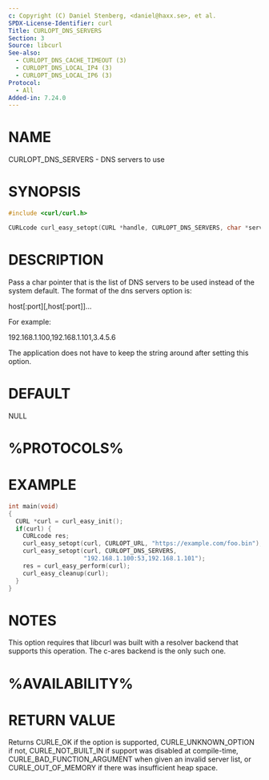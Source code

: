 ```yaml
---
c: Copyright (C) Daniel Stenberg, <daniel@haxx.se>, et al.
SPDX-License-Identifier: curl
Title: CURLOPT_DNS_SERVERS
Section: 3
Source: libcurl
See-also:
  - CURLOPT_DNS_CACHE_TIMEOUT (3)
  - CURLOPT_DNS_LOCAL_IP4 (3)
  - CURLOPT_DNS_LOCAL_IP6 (3)
Protocol:
  - All
Added-in: 7.24.0
---
```


# NAME

CURLOPT_DNS_SERVERS - DNS servers to use

# SYNOPSIS

~~~c
#include <curl/curl.h>

CURLcode curl_easy_setopt(CURL *handle, CURLOPT_DNS_SERVERS, char *servers);
~~~

# DESCRIPTION

Pass a char pointer that is the list of DNS servers to be used instead of the
system default. The format of the dns servers option is:

host[:port][,host[:port]]...

For example:

192.168.1.100,192.168.1.101,3.4.5.6

The application does not have to keep the string around after setting this
option.

# DEFAULT

NULL

# %PROTOCOLS%

# EXAMPLE

~~~c
int main(void)
{
  CURL *curl = curl_easy_init();
  if(curl) {
    CURLcode res;
    curl_easy_setopt(curl, CURLOPT_URL, "https://example.com/foo.bin");
    curl_easy_setopt(curl, CURLOPT_DNS_SERVERS,
                     "192.168.1.100:53,192.168.1.101");
    res = curl_easy_perform(curl);
    curl_easy_cleanup(curl);
  }
}
~~~

# NOTES

This option requires that libcurl was built with a resolver backend that
supports this operation. The c-ares backend is the only such one.

# %AVAILABILITY%

# RETURN VALUE

Returns CURLE_OK if the option is supported, CURLE_UNKNOWN_OPTION if not,
CURLE_NOT_BUILT_IN if support was disabled at compile-time,
CURLE_BAD_FUNCTION_ARGUMENT when given an invalid server list, or
CURLE_OUT_OF_MEMORY if there was insufficient heap space.
